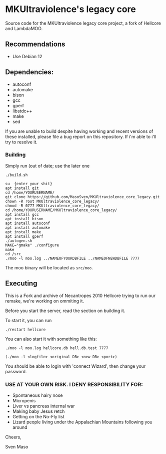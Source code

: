 # MKUltraviolence's legacy core
Source code for the MKUltraviolence legacy core project, a fork of Hellcore and LambdaMOO.

## Recommendations

* Use Debian 12

## Dependencies:

* autoconf
* automake
* bison
* gcc
* gperf
* libstdc++
* make
* sed

If you are unable to build despite having working and recent versions of these
installed, please file a bug report on this repository. If i'm able to i'll try to resolve it.

### Building

Simply run (out of date; use the later one
```shell
./build.sh
```
```shell
su  {enter your shit}
apt install git
cd /home/YOURUSERNAME/
git clone https://github.com/MasoSven/MKUltraviolence_core_legacy.git
chown -R root MKUltraviolence_core_legacy/
chmod -R 0777 MKUltraviolence_core_legacy/
cd /home/YOURUSERNAME/MKUltraviolence_core_legacy/
apt install gcc
apt install bison
apt install autoconf
apt install automake
apt install make
apt install gperf
./autogen.sh
MAKE="gmake" ./configure
make
cd /src
./moo -l moo.log ../NAMEOFYOURDBFILE ../NAMEOFNEWDBFILE 7777
```


The moo binary will be located as `src/moo`.

## Executing

This is a Fork and archive of Necantropes 2010 Hellcore trying to run our remake, we're working on ommiting it.

Before you start the server, read the section on building it.

To start it, you can run
```shell
./restart hellcore
```

You can also start it with something like this:
```shell
./moo -l moo.log hellcore.db hell.db.test 7777
```

```
(./moo -l <logfile> <original DB> <new DB> <port>)
```

You should be able to login with 'connect Wizard', then change your password.

### USE AT YOUR OWN RISK. I DENY RESPONSIBILITY FOR:
* Spontaneous hairy nose
* Micropenis
* Liver vs pancreas internal war
* Making baby Jesus retch
* Getting on the No-Fly list
* Lizard people living under the Appalachian Mountains following you around

Cheers,

Sven Maso
